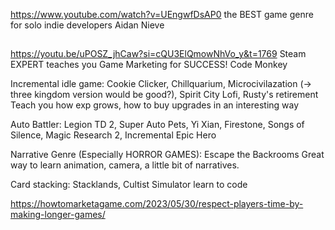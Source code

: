 ---
---

https://www.youtube.com/watch?v=UEngwfDsAP0
the BEST game genre for solo indie developers
Aidan Nieve

## 
https://youtu.be/uPOSZ_jhCaw?si=cQU3ElQmowNhVo_y&t=1769
Steam EXPERT teaches you Game Marketing for SUCCESS!
Code Monkey

Incremental idle game: Cookie Clicker, Chillquarium, Microcivilazation (-> three kingdom version would be good?), Spirit City Lofi, Rusty's retirement
Teach you how exp grows, how to buy upgrades in an interesting way

Auto Battler: Legion TD 2, Super Auto Pets, Yi Xian, Firestone, Songs of Silence, Magic Research 2, Incremental Epic Hero

Narrative Genre (Especially HORROR GAMES): Escape the Backrooms
Great way to learn animation, camera, a little bit of narratives. 

Card stacking: Stacklands, Cultist Simulator
learn to code


https://howtomarketagame.com/2023/05/30/respect-players-time-by-making-longer-games/
